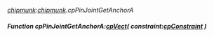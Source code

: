_[chipmunk](../../modules/chipmunk/chipmunk-module.md):[chipmunk](../../modules/chipmunk/chipmunk-module.md).cpPinJointGetAnchorA_
##### Function cpPinJointGetAnchorA:[cpVect](../../modules/chipmunk/chipmunk-cpvect.md)( constraint:[cpConstraint](../../modules/chipmunk/chipmunk-cpconstraint.md) )
